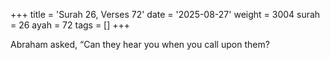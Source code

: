 +++
title = 'Surah 26, Verses 72'
date = '2025-08-27'
weight = 3004
surah = 26
ayah = 72
tags = []
+++

Abraham asked, “Can they hear you when you call upon them?
